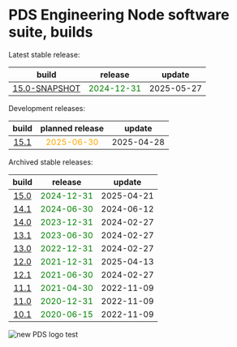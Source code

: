 
PDS Engineering Node software suite, builds
===========================================


Latest stable release:  

|build|release|update|
| :---: | :---: | :---: |
|[15.0-SNAPSHOT](./15.0-SNAPSHOT)|<span style="color:green">2024-12-31</span>|2025-05-27|
  


Development releases:  

|build|planned release|update|
| :---: | :---: | :---: |
|[15.1](./15.1)|<span style="color:orange">2025-06-30</span>|2025-04-28|
  


Archived stable releases:  

|build|release|update|
| :---: | :---: | :---: |
|[15.0](./15.0)|<span style="color:green">2024-12-31</span>|2025-04-21|
|[14.1](./14.1)|<span style="color:green">2024-06-30</span>|2024-06-12|
|[14.0](./14.0)|<span style="color:green">2023-12-31</span>|2024-02-27|
|[13.1](./13.1)|<span style="color:green">2023-06-30</span>|2024-02-27|
|[13.0](./13.0)|<span style="color:green">2022-12-31</span>|2024-02-27|
|[12.0](./12.0)|<span style="color:green">2021-12-31</span>|2025-04-13|
|[12.1](./12.1)|<span style="color:green">2021-06-30</span>|2024-02-27|
|[11.1](./11.1)|<span style="color:green">2021-04-30</span>|2022-11-09|
|[11.0](./11.0)|<span style="color:green">2020-12-31</span>|2022-11-09|
|[10.1](./10.1)|<span style="color:green">2020-06-15</span>|2022-11-09|
  
![new PDS logo test](https://nasa-pds.github.io/pdsen-corral/images/logo.png)